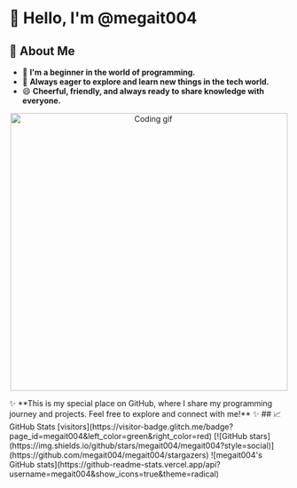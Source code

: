 # 👋 Hello, I'm @megait004
## 👀 About Me
- 🌟 **I'm a beginner in the world of programming.**
- 🌱 **Always eager to explore and learn new things in the tech world.**
- 😄 **Cheerful, friendly, and always ready to share knowledge with everyone.**
<p align="center">
  <img src="https://media.tenor.com/3hJBSbmF4YIAAAAC/cute-anime-study.gif" alt="Coding gif" width="500"/>
</p>
✨ **This is my special place on GitHub, where I share my programming journey and projects. Feel free to explore and connect with me!** ✨
## 📈 GitHub Stats
[visitors](https://visitor-badge.glitch.me/badge?page_id=megait004&left_color=green&right_color=red)
[![GitHub stars](https://img.shields.io/github/stars/megait004/megait004?style=social)](https://github.com/megait004/megait004/stargazers)
![megait004's GitHub stats](https://github-readme-stats.vercel.app/api?username=megait004&show_icons=true&theme=radical)
